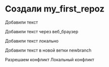 ﻿# Создали my_first_repoz

Добавили текст

Добавили текст через веб_браузер

Добавили текст локально 

Добавили текст в новой ветки newbranch

Разрешаем конфликт Локальный конфликт 
 